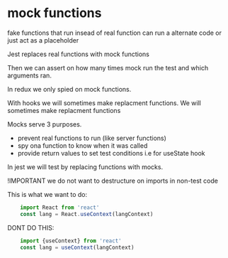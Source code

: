 # mock functions
fake functions that run insead of real function
can run a alternate code or just act as a placeholder

Jest replaces real functions with mock functions

Then we can assert on how many times mock run the test
and which arguments ran.

In redux we only spied on mock functions.

With hooks we will sometimes make replacment functions.
We will sometimes make replacment functions

Mocks serve 3 purposes.
- prevent real functions to run (like server functions)
- spy ona function to know when it was called
- provide return values to set test conditions
i.e for useState hook

In jest we will test by replacing functions with mocks.

!IMPORTANT we do not want to destructure on imports in non-test code

This is what we want to do:

```javascript
    import React from 'react'
    const lang = React.useContext(langContext)    
```

DONT DO THIS:
```javascript
    import {useContext} from 'react'
    const lang = useContext(langContext)    
```

